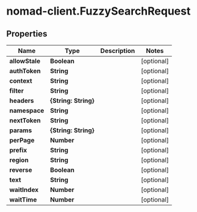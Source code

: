 # nomad-client.FuzzySearchRequest

## Properties

Name | Type | Description | Notes
------------ | ------------- | ------------- | -------------
**allowStale** | **Boolean** |  | [optional] 
**authToken** | **String** |  | [optional] 
**context** | **String** |  | [optional] 
**filter** | **String** |  | [optional] 
**headers** | **{String: String}** |  | [optional] 
**namespace** | **String** |  | [optional] 
**nextToken** | **String** |  | [optional] 
**params** | **{String: String}** |  | [optional] 
**perPage** | **Number** |  | [optional] 
**prefix** | **String** |  | [optional] 
**region** | **String** |  | [optional] 
**reverse** | **Boolean** |  | [optional] 
**text** | **String** |  | [optional] 
**waitIndex** | **Number** |  | [optional] 
**waitTime** | **Number** |  | [optional] 



